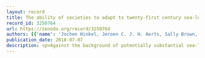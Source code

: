 ```yaml
---
layout: record
title: The ability of societies to adapt to twenty-first century sea-level rise
record_id: 3250764
url: https://zenodo.org/record/3250764
authors: [{'name': 'Jochen Hinkel, Jeroen C. J. H. Aerts, Sally Brown, Jose A. Jiménez, Daniel Lincke, Robert J. Nicholls, Paolo Scussolini, Agustín Sanchez-Arcilla, Athanasios Vafeidis and Kwasi Appeaning Addo'}]
publication_date: 2018-07-07
description: <p>Against the background of potentially substantial sea-level rise, one important question is to what extent are coastal societies able to adapt? This question is often answered in the negative by referring to sinking islands and submerged megacities. Although these risks are real, the picture is incomplete because it lacks consideration of adaptation. This Perspective explores societies&rsquo; abilities to adapt to twenty-first-century sea-level rise by integrating perspectives from coastal engineering, economics, finance and social sciences, and provides a comparative analysis of a set of cases that vary in terms of technological limits, economic and financial barriers to adaptation and social conflicts.</p>
---
```


